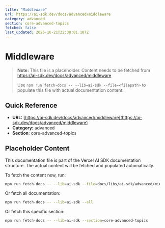 ```yaml
---
title: "Middleware"
url: https://ai-sdk.dev/docs/advanced/middleware
category: advanced
section: core-advanced-topics
fetched: false
last_updated: 2025-10-21T22:38:01.107Z
---
```


# Middleware

> **Note:** This file is a placeholder. Content needs to be fetched from https://ai-sdk.dev/docs/advanced/middleware
>
> Use `npm run fetch-docs -- --lib=ai-sdk --file=<filepath>` to populate this file with actual documentation content.

## Quick Reference

- **URL:** [https://ai-sdk.dev/docs/advanced/middleware](https://ai-sdk.dev/docs/advanced/middleware)
- **Category:** advanced
- **Section:** core-advanced-topics

## Placeholder Content

This documentation file is part of the Vercel AI SDK documentation structure.
The actual content will be fetched and populated automatically.

To fetch the content now, run:

```bash
npm run fetch-docs -- --lib=ai-sdk --file=docs/libs/ai-sdk/advanced/middleware.md
```

Or fetch all documentation:

```bash
npm run fetch-docs -- --lib=ai-sdk --all
```

Or fetch this specific section:

```bash
npm run fetch-docs -- --lib=ai-sdk --section=core-advanced-topics
```
